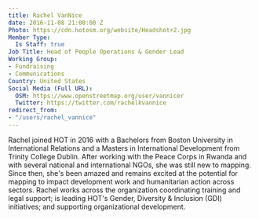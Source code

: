 ```yaml
---
title: Rachel VanNice
date: 2016-11-08 21:00:00 Z
Photo: https://cdn.hotosm.org/website/Headshot+2.jpg
Member Type:
  Is Staff: true
Job Title: Head of People Operations & Gender Lead
Working Group:
- Fundraising
- Communications
Country: United States
Social Media (Full URL):
  OSM: https://www.openstreetmap.org/user/vannicer
  Twitter: https://twitter.com/rachelkvannice
redirect_from:
- "/users/rachel_vannice"
---
```


Rachel joined HOT in 2016 with a Bachelors from Boston University in International Relations and a Masters in International Development from Trinity College Dublin. After working with the Peace Corps in Rwanda and with several national and international NGOs, she was still new to mapping. Since then, she's been amazed and remains excited at the potential for mapping to impact development work and humanitarian action across sectors. Rachel works across the organization coordinating training and legal support; is leading HOT's Gender, Diversity & Inclusion (GDI) initiatives; and supporting organizational development.  